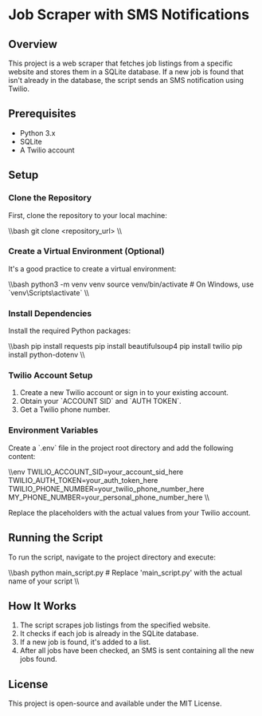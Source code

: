 # Job Scraper with SMS Notifications

## Overview

This project is a web scraper that fetches job listings from a specific website and stores them in a SQLite database. If a new job is found that isn't already in the database, the script sends an SMS notification using Twilio.

## Prerequisites

- Python 3.x
- SQLite
- A Twilio account

## Setup

### Clone the Repository

First, clone the repository to your local machine:

\\\bash
git clone <repository_url>
\\\

### Create a Virtual Environment (Optional)

It's a good practice to create a virtual environment:

\\\bash
python3 -m venv venv
source venv/bin/activate  # On Windows, use \`venv\\Scripts\\activate\`
\\\

### Install Dependencies

Install the required Python packages:

\\\bash
pip install requests
pip install beautifulsoup4
pip install twilio
pip install python-dotenv
\\\

### Twilio Account Setup

1. Create a new Twilio account or sign in to your existing account.
2. Obtain your \`ACCOUNT SID\` and \`AUTH TOKEN\`.
3. Get a Twilio phone number.

### Environment Variables

Create a \`.env\` file in the project root directory and add the following content:

\\\env
TWILIO_ACCOUNT_SID=your_account_sid_here
TWILIO_AUTH_TOKEN=your_auth_token_here
TWILIO_PHONE_NUMBER=your_twilio_phone_number_here
MY_PHONE_NUMBER=your_personal_phone_number_here
\\\

Replace the placeholders with the actual values from your Twilio account.

## Running the Script

To run the script, navigate to the project directory and execute:

\\\bash
python main_script.py  # Replace 'main_script.py' with the actual name of your script
\\\

## How It Works

1. The script scrapes job listings from the specified website.
2. It checks if each job is already in the SQLite database.
3. If a new job is found, it's added to a list.
4. After all jobs have been checked, an SMS is sent containing all the new jobs found.

## License

This project is open-source and available under the MIT License.
